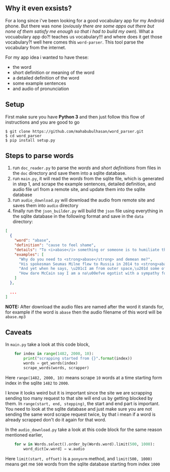 ## Why it even exsists?
For a long since i've been looking for a good vocabulary app for my Android phone. But there was none (_oviously there are some apps out there but none of them satisfy me enough so that i had to build my own_). What a vocuabulary app do?! teaches us vocabulary!!! and where does it get those vocabulary?! well here comes this `word-parser`. This tool parse the vocabulary from the internet.

For my app idea i wanted to have these: 
- the word
- short definition or meaning of the word
- a detailed definition of the word
- some example sentences 
- and audio of pronunciation


## Setup
First make sure you have __Python 3__ and then just follow this flow of instructions and you are good to go

```
$ git clone https://github.com/mahabubulhasan/word_parser.git
$ cd word_parser
$ pip install setup.py
```

## Steps to parse words
1. run `doc_reader.py` to parse the *words* and *short definitions* from files in the `doc` directory and save them into a sqlite database.
1. run `main.py`, it will read the *words* from the sqlite file, which is generated in step 1, and scrape the example sentences, detailed definition, and audio file url from a remote site, and update them into the sqlite database
1. run `audio_download.py` will download the audio from remote site and saves them into `audio` directory
1. finally run the `json_builder.py` will build the `json` file using everything in the sqlite database in the following format and save in the `data` directory:
```json
[
  {
    "word": "abase",
    "definition": "cause to feel shame",
    "details": "To <i>abase</i> something or someone is to humiliate them \u2014 no, more than just humiliate them. If you <i>abase</i> another person you are bringing them low, humbling them in a mean, <i>base</i> manner. Not nice at all.",
    "examples": [
      "Why do you need to <strong>abase</strong> and demean me?",
      "His spokesman Seumas Milne flew to Russia in 2014 to <strong>abase</strong> himself before Putin and tried to spread conspiracy theories about the Salisbury chemical attack.",
      "And yet when he says, \u201cI am from outer space,\u201d some of you actually shut your eyes, <strong>abase</strong> your intellects, and believe!",
      "How dare McCain say I am a na\u00efve egotist with a sympathy for autocrats who abjectly <strong>abased</strong> myself before a tyrant and failed to defend American values?"
    ]
  },
  
  ...
]
```

**NOTE:** After download the audio files are named after the word it stands for, for example if the word is `abase` then the audio filename of this word will be `abase.mp3`

## Caveats
In `main.py` take a look at this code block, 
```python
    for index in range(1482, 2000, 10):
        print("scrapping started from {}".format(index))
        words = get_words(index)
        scrape_words(words, scrapper)
```
Here `range(1482, 2000, 10)` means scrape `10` words at a time starting form index in the sqlite `1482` to `2000`.

I know it looks weird but it is important since the site we are scrapping sending too many request to that site will end us by getting blocked by them. In `range(start, end, stepping)`, the start and end part is important. You need to look at the sqlite database and just make sure you are not sending the same word scrape request twice, by that i mean if a word is already scrapped don't do it again for that word.

In the `audio_download.py` take a look at this code block for the same reason mentioned earlier,
```python
    for w in Words.select().order_by(Words.word).limit(500, 1000):
        word_dict[w.word] = w.audio
```
Here `limit(start, offset)` is a `ponyorm` method, and `limit(500, 1000)` means get me `500` words from the sqlite database starting from index `1000`
